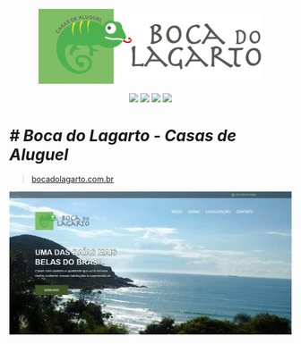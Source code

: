 <p align="center"><img src="assets/image/logo/logo_home.png" width="400"></p>

<p align="center">
<a href="https://jekyllrb.com/"><img src="https://img.shields.io/badge/jekyll-3.9v-success.svg"/></a> 
<a href="https://pages.github.com/"><img src="https://img.shields.io/badge/hosting-github pages-green.svg"/></a> 
<a href="https://rubytogether.org/?source=rubygems"><img src="https://img.shields.io/badge/ruby-2.7v-blue"/></a> 
<a href="https://getbootstrap.com/docs/5.0/layout/containers/"><img src="https://img.shields.io/badge/bootstrap-4v-blueviolet"/></a> 
</p>

# *# Boca do Lagarto - Casas de Aluguel*
> <a href="https://bocadolagarto.com.br">bocadolagarto.com.br</a>
 
 ![screenshot](./assets/image/screenshot.jpg)